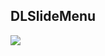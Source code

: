 DLSlideMenu
------------ 
![](https://github.com/Liqiankun/DLImageFilter/raw/master/GIFS/DLSlideMenu.gif)
